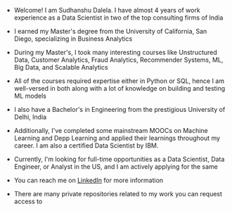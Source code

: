 - Welcome! I am Sudhanshu Dalela. I have almost 4 years of work experience as a Data Scientist in two of the top consulting firms of India
- I earned my Master's degree from the University of California, San Diego, specializing in Business Analytics
- During my Master's, I took many interesting courses like Unstructured Data, Customer Analytics, Fraud Analytics, Recommender Systems, ML, Big Data, and Scalable Analytics
- All of the courses required expertise either in Python or SQL, hence I am well-versed in both along with a lot of knowledge on building and testing ML models
- I also have a Bachelor's in Engineering from the prestigious University of Delhi, India
- Additionally, I've completed some mainstream MOOCs on Machine Learning and Depp Learning and applied their learnings throughout my career. I am also a certified Data Scientist by IBM.

- Currently, I'm looking for full-time opportunities as a Data Scientist, Data Engineer, or Analyst in the US, and I am actively applying for the same
- You can reach me on [LinkedIn](https://www.linkedin.com/in/sudhanshudalela/) for more information
- There are many private repositories related to my work you can request access to

<!---
sudhanshudalela/sudhanshudalela is a ✨ special ✨ repository because its `README.md` (this file) appears on your GitHub profile.
You can click the Preview link to take a look at your changes.
--->
